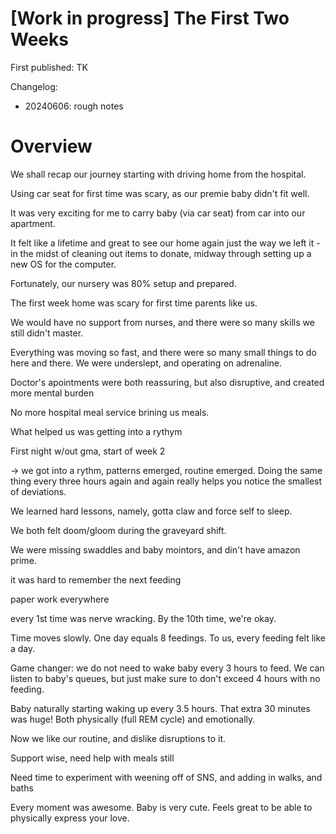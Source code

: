 # [Work in progress] The First Two Weeks

First published: TK

Changelog:

- 20240606: rough notes

# Overview

We shall recap our journey starting with driving home from the hospital.

Using car seat for first time was scary, as our premie baby didn't fit well.

It was very exciting for me to carry baby (via car seat) from car into our apartment.

It felt like a lifetime and great to see our home again just the way we left it - in the midst of cleaning out items to donate, midway through setting up a new OS for the computer.

Fortunately, our nursery was 80% setup and prepared.

The first week home was scary for first time parents like us.

We would have no support from nurses, and there were so many skills we still didn't master.

Everything was moving so fast, and there were so many small things to do here and there. We were underslept, and operating on adrenaline.

Doctor's apointments were both reassuring, but also disruptive, and created more mental burden

No more hospital meal service brining us meals.

What helped us was getting into a rythym

First night w/out gma, start of week 2

-> we got into a rythm, patterns emerged, routine emerged. Doing the same thing every three hours again and again really helps you notice the smallest of deviations.

We learned hard lessons, namely, gotta claw and force self to sleep.

We both felt doom/gloom during the graveyard shift.

We were missing swaddles and baby mointors, and din't have amazon prime.

it was hard to remember the next feeding

paper work everywhere

every 1st time was nerve wracking. By the 10th time, we're okay.

Time moves slowly. One day equals 8 feedings. To us, every feeding felt like a day.

Game changer: we do not need to wake baby every 3 hours to feed. We can listen to baby's queues, but just make sure to don't exceed 4 hours with no feeding.

Baby naturally starting waking up every 3.5 hours. That extra 30 minutes was huge! Both physically (full REM cycle) and emotionally.

Now we like our routine, and dislike disruptions to it.

Support wise, need help with meals still

Need time to experiment with weening off of SNS, and adding in walks, and baths

Every moment was awesome. Baby is very cute. Feels great to be able to physically express your love.
